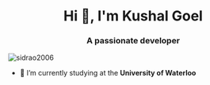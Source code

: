 

<h1 align="center">Hi 👋, I'm Kushal Goel</h1>  
<h3 align="center">A passionate developer </h3>  
  
<p align="left"> <img src="https://komarev.com/ghpvc/?username=kushalgoel786&label=Profile%20views&color=0e75b6&style=flat" alt="sidrao2006" /> </p>  
  
- 🏫 I’m currently studying at the **University of Waterloo**  
